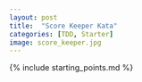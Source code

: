 ```yaml
---
layout: post
title:  "Score Keeper Kata"
categories: [TDD, Starter]
image: score_keeper.jpg 
---
```


{% include starting_points.md %}

